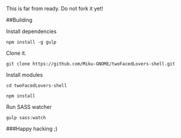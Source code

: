 This is far from ready. Do not fork it yet!

##Building

Install dependencies

`
npm install -g gulp
`

Clone it.

`
git clone https://github.com/Miku-GNOME/twoFacedLovers-shell.git
`

Install modules

`
cd twoFacedLovers-shell
`

`
npm install
`

Run SASS watcher

`
gulp sass:watch
`

###Happy hacking ;)
